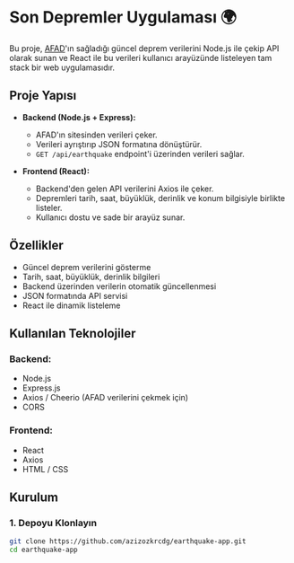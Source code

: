 # Son Depremler Uygulaması 🌍

Bu proje, [AFAD](https://deprem.afad.gov.tr/)'ın sağladığı güncel deprem verilerini Node.js ile çekip API olarak sunan ve React ile bu verileri kullanıcı arayüzünde listeleyen tam stack bir web uygulamasıdır.

## Proje Yapısı

- **Backend (Node.js + Express):**
  - AFAD'ın sitesinden verileri çeker.
  - Verileri ayrıştırıp JSON formatına dönüştürür.
  - `GET /api/earthquake` endpoint'i üzerinden verileri sağlar.

- **Frontend (React):**
  - Backend'den gelen API verilerini Axios ile çeker.
  - Depremleri tarih, saat, büyüklük, derinlik ve konum bilgisiyle birlikte listeler.
  - Kullanıcı dostu ve sade bir arayüz sunar.

## Özellikler

- Güncel deprem verilerini gösterme
- Tarih, saat, büyüklük, derinlik bilgileri
- Backend üzerinden verilerin otomatik güncellenmesi
- JSON formatında API servisi
- React ile dinamik listeleme

## Kullanılan Teknolojiler

### Backend:
- Node.js
- Express.js
- Axios / Cheerio (AFAD verilerini çekmek için)
- CORS

### Frontend:
- React
- Axios
- HTML / CSS

## Kurulum

### 1. Depoyu Klonlayın

```bash
git clone https://github.com/azizozkrcdg/earthquake-app.git
cd earthquake-app
